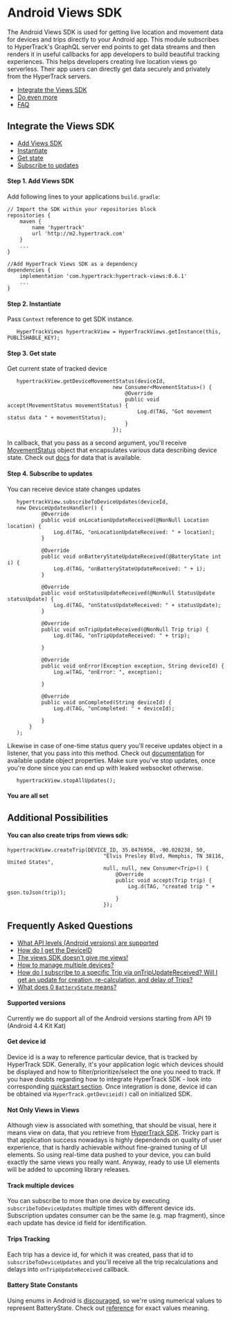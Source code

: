 # Android Views SDK

The Android Views SDK is used for getting live location and movement data for devices and trips directly to your Android app. This module subscribes to HyperTrack's GraphQL server end points to get data streams and then renders it in useful callbacks for app developers to build beautiful tracking experiences. This helps developers creating live location views go serverless. Their app users can directly get data securely and privately from the HyperTrack servers.
* [Integrate the Views SDK](#integrate-the-views-sdk)
* [Do even more](#additional-possibilities)
* [FAQ](#frequently-asked-questions)

## Integrate the Views SDK
 - [Add Views SDK](#step-1-add-views-sdk)
 - [Instantiate](#step-2-instantiate)
 - [Get state](#step-3-get-state)
 - [Subscribe to updates](#step-4-subscribe-to-updates)

#### Step 1. Add Views SDK
Add following lines to your applications `build.gradle`:
```
// Import the SDK within your repositories block
repositories {
    maven {
        name 'hypertrack'
        url 'http://m2.hypertrack.com'
    }
    ...
}

//Add HyperTrack Views SDK as a dependency
dependencies {
    implementation 'com.hypertrack:hypertrack-views:0.6.1'
    ...
}
```

#### Step 2. Instantiate
Pass `Context` reference to get SDK instance.
```
   HyperTrackViews hypertrackView = HyperTrackViews.getInstance(this, PUBLISHABLE_KEY);
```

#### Step 3. Get state
Get current state of tracked device
```
   hypertrackView.getDeviceMovementStatus(deviceId,
                                  new Consumer<MovementStatus>() {
                                      @Override
                                      public void accept(MovementStatus movementStatus) {
                                          Log.d(TAG, "Got movement status data " + movementStatus);
                                      }
                                  });
```
In callback, that you pass as a second argument, you'll receive [MovementStatus](https://hypertrack.github.io/sdk-views-android/javadoc/0.6.1/com/hypertrack/sdk/views/dao/MovementStatus.html)
object that encapsulates various data describing device state.
Check out [docs](https://hypertrack.github.io/sdk-views-android/javadoc/0.6.1/) for data that is available.

#### Step 4. Subscribe to updates
You can receive device state changes updates
```
   hypertrackView.subscribeToDeviceUpdates(deviceId,
   new DeviceUpdatesHandler() {
           @Override
           public void onLocationUpdateReceived(@NonNull Location location) {
               Log.d(TAG, "onLocationUpdateReceived: " + location);
           }

           @Override
           public void onBatteryStateUpdateReceived(@BatteryState int i) {
               Log.d(TAG, "onBatteryStateUpdateReceived: " + i);
           }

           @Override
           public void onStatusUpdateReceived(@NonNull StatusUpdate statusUpdate) {
               Log.d(TAG, "onStatusUpdateReceived: " + statusUpdate);
           }

           @Override
           public void onTripUpdateReceived(@NonNull Trip trip) {
               Log.d(TAG, "onTripUpdateReceived: " + trip);

           }

           @Override
           public void onError(Exception exception, String deviceId) {
               Log.w(TAG, "onError: ", exception);

           }

           @Override
           public void onCompleted(String deviceId) {
               Log.d(TAG, "onCompleted: " + deviceId);

           }
       }
   );
```
Likewise in case of one-time status query you'll receive updates object in a listener, that you pass
into this method. Check out [documentation](https://hypertrack.github.io/sdk-views-android/javadoc/0.6.1/)
for available update object properties.
Make sure you've stop updates, once you're done since you can end up with leaked websocket otherwise.

```
   hypertrackView.stopAllUpdates();
```

#### You are all set

## Additional Possibilities

#### You can also create trips from views sdk:
```
hypertrackView.createTrip(DEVICE_ID, 35.0476956, -90.028238, 50,
                               "Elvis Presley Blvd, Memphis, TN 38116, United States",
                               null, null, new Consumer<Trip>() {
                                   @Override
                                   public void accept(Trip trip) {
                                       Log.d(TAG, "created trip " + gson.toJson(trip));
                                   }
                               });
```

## Frequently Asked Questions
- [What API levels (Android versions) are supported](#supported-versions)
- [How do I get the DeviceID](#get-device-id)
- [The views SDK doesn't give me views!](#not-only-views-in-views)
- [How to manage multiple devices?](#track-multiple-devices)
- [How do I subscribe to a specific Trip via onTripUpdateReceived?
   Will I get an update for creation, re-calculation, and delay of Trips?](#trips-tracking)
- [What does 0 `BatteryState` means?](#battery-state-constants)

#### Supported versions
Currently we do support all of the Android versions starting from API 19 (Android 4.4 Kit Kat)


#### Get device id
Device id is a way to reference particular device, that is tracked by HyperTrack SDK.
Generally, it's your application logic which devices should be displayed and how to filter/prioritize/select
the one you need to track. If you have doubts regarding how to integrate HyperTrack SDK - look into
corresponding [quickstart section](https://github.com/hypertrack/quickstart-android#integrate-the-sdk).
Once integration is done, device id can be obtained via `HyperTrack.getDevcieid()` call on initialized SDK.

#### Not Only Views in Views
Although view is associated with something, that should be visual, here it means view on data, that
you retrieve from [HyperTrack SDK](https://github.com/hypertrack/quickstart-android). Tricky part is
that application success nowadays is highly dependends on quality of user experience, that is hardly
achievable without fine-grained tuning of UI elements. So using real-time data pushed to your device,
you can build exactly the same views you really want. Anyway, ready to use UI elements will be added
to upcoming library releases.

#### Track multiple devices
You can subscribe to more than one device by executing `subscribeToDeviceUpdates` multiple times with
different device ids. Subscription updates consumer can be the same (e.g. map fragment), since each
update has device id field for identification.

#### Trips Tracking
Each trip has a device id, for which it was created, pass that id to `subscribeToDeviceUpdates` and
you'll receive all the trip recalculations and delays into `onTripUpdateReceived` callback.


#### Battery State Constants
Using enums in Android is [discouraged](https://developer.android.com/topic/performance/reduce-apk-size#remove-enums),
so we're using numerical values to represent BatteryState. Check out
[reference](https://hypertrack.github.io/sdk-views-android/javadoc/0.6.1/constant-values.html#com.hypertrack.sdk.views.dao.MovementStatus.BATTERY_NORMAL)
for exact values meaning.

